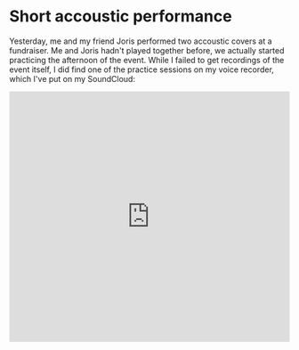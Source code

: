 # Short accoustic performance

Yesterday, me and my friend Joris performed two accoustic covers at a fundraiser. Me and Joris hadn't played together
before, we actually started practicing the afternoon of the event. While I failed to get recordings of the event itself,
I did find one of the practice sessions on my voice recorder, which I've put on my SoundCloud:

<iframe width="100%" height="450" scrolling="no" frameborder="no" src="https://w.soundcloud.com/player/?url=http%3A%2F%2Fapi.soundcloud.com%2Fplaylists%2F4970958"></iframe>